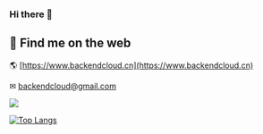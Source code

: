 ### Hi there 👋

<!--
https://github.com/anuraghazra/github-readme-stats

**backendcloud/backendcloud** is a ✨ _special_ ✨ repository because its `README.md` (this file) appears on your GitHub profile.

Here are some ideas to get you started:

- 🔭 I’m currently working on ...
- 🌱 I’m currently learning ...
- 👯 I’m looking to collaborate on ...
- 🤔 I’m looking for help with ...
- 💬 Ask me about ...
- 📫 How to reach me: ...
- 😄 Pronouns: ...
- ⚡ Fun fact: ...
-->

<!--
![Metrics](/github-metrics.svg)
![Metrics](https://github.com/backendcloud/backendcloud/blob/main/github-metrics.svg)
-->

## 👋 Find me on the web

🌎 [https://www.backendcloud.cn](https://www.backendcloud.cn)

✉ [backendcloud@gmail.com](mailto:backendcloud@gmail.com)
<!--
💼 [https://linkedin.com](https://www.linkedin.com/in/xxx/)
-->

<img align="middle" src="https://github-readme-stats.vercel.app/api?username=backendcloud&show_icons=true&icon_color=CE1D2D&text_color=718096&bg_color=ffffff&hide_title=true" />

[![Top Langs](https://github-readme-stats.vercel.app/api/top-langs/?username=backendcloud&langs_count=10&layout=compact)](https://github.com/anuraghazra/github-readme-stats)
